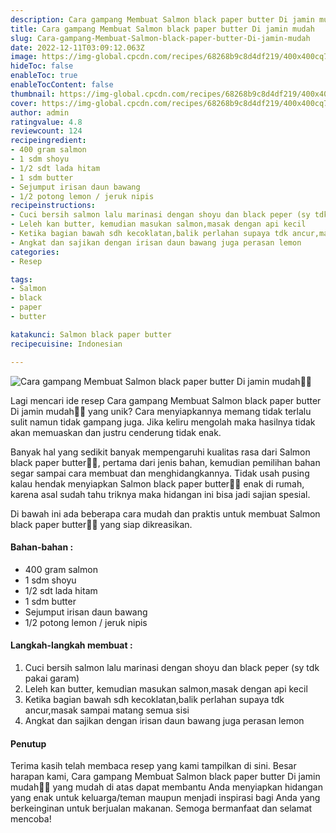 ```yaml
---
description: Cara gampang Membuat Salmon black paper butter Di jamin mudah"
title: Cara gampang Membuat Salmon black paper butter Di jamin mudah
slug: Cara-gampang-Membuat-Salmon-black-paper-butter-Di-jamin-mudah
date: 2022-12-11T03:09:12.063Z
image: https://img-global.cpcdn.com/recipes/68268b9c8d4df219/400x400cq70/photo.jpg
hideToc: false
enableToc: true
enableTocContent: false
thumbnail: https://img-global.cpcdn.com/recipes/68268b9c8d4df219/400x400cq70/photo.jpg
cover: https://img-global.cpcdn.com/recipes/68268b9c8d4df219/400x400cq70/photo.jpg
author: admin
ratingvalue: 4.8
reviewcount: 124
recipeingredient:
- 400 gram salmon
- 1 sdm shoyu
- 1/2 sdt lada hitam
- 1 sdm butter
- Sejumput irisan daun bawang
- 1/2 potong lemon / jeruk nipis
recipeinstructions:
- Cuci bersih salmon lalu marinasi dengan shoyu dan black peper (sy tdk pakai garam)
- Leleh kan butter, kemudian masukan salmon,masak dengan api kecil
- Ketika bagian bawah sdh kecoklatan,balik perlahan supaya tdk ancur,masak sampai matang semua sisi
- Angkat dan sajikan dengan irisan daun bawang juga perasan lemon
categories:
- Resep

tags:
- Salmon
- black
- paper
- butter

katakunci: Salmon black paper butter
recipecuisine: Indonesian

---
```


![Cara gampang Membuat Salmon black paper butter Di jamin mudah👩‍🍳](https://img-global.cpcdn.com/recipes/68268b9c8d4df219/400x400cq70/photo.jpg)

Lagi mencari ide resep Cara gampang Membuat Salmon black paper butter Di jamin mudah👩‍🍳 yang unik? Cara menyiapkannya memang tidak terlalu sulit namun tidak gampang juga. Jika keliru mengolah maka hasilnya tidak akan memuaskan dan justru cenderung tidak enak.

Banyak hal yang sedikit banyak mempengaruhi kualitas rasa dari Salmon black paper butter👩‍🍳, pertama dari jenis bahan, kemudian pemilihan bahan segar sampai cara membuat dan menghidangkannya. Tidak usah pusing kalau hendak menyiapkan Salmon black paper butter👩‍🍳 enak di rumah, karena asal sudah tahu triknya maka hidangan ini bisa jadi sajian spesial.

Di bawah ini ada beberapa cara mudah dan praktis untuk membuat Salmon black paper butter👩‍🍳 yang siap dikreasikan.

<!--inarticleads1-->

#### Bahan-bahan :

- 400 gram salmon
- 1 sdm shoyu
- 1/2 sdt lada hitam
- 1 sdm butter
- Sejumput irisan daun bawang
- 1/2 potong lemon / jeruk nipis

<!--inarticleads2-->

#### Langkah-langkah membuat :

1. Cuci bersih salmon lalu marinasi dengan shoyu dan black peper (sy tdk pakai garam)
1. Leleh kan butter, kemudian masukan salmon,masak dengan api kecil
1. Ketika bagian bawah sdh kecoklatan,balik perlahan supaya tdk ancur,masak sampai matang semua sisi
1. Angkat dan sajikan dengan irisan daun bawang juga perasan lemon

#### Penutup

Terima kasih telah membaca resep yang kami tampilkan di sini. Besar harapan kami, Cara gampang Membuat Salmon black paper butter Di jamin mudah👩‍🍳 yang mudah di atas dapat membantu Anda menyiapkan hidangan yang enak untuk keluarga/teman maupun menjadi inspirasi bagi Anda yang berkeinginan untuk berjualan makanan. Semoga bermanfaat dan selamat mencoba!